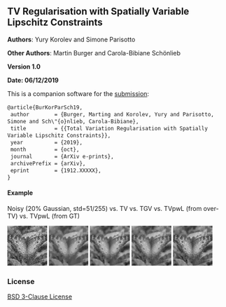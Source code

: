 ## TV Regularisation with Spatially Variable Lipschitz Constraints

**Authors**: Yury Korolev and Simone Parisotto

**Other Authors**: 
Martin Burger and 
Carola-Bibiane Schönlieb

**Version 1.0**

**Date: 06/12/2019**

This is a companion software for the [submission](https://arxiv.org/pdf/1912.XXXXX.pdf):

```
@article{BurKorParSch19,
 author        = {Burger, Marting and Korolev, Yury and Parisotto, Simone and Sch\"{o}nlieb, Carola-Bibiane},
 title         = {{Total Variation Regularisation with Spatially Variable Lipschitz Constraints}},
 year          = {2019},
 month         = {oct}, 
 journal       = {ArXiv e-prints},
 archivePrefix = {arXiv},
 eprint        = {1912.XXXXX},
}
```

#### Example
Noisy (20% Gaussian, std=51/255) vs. TV vs. TGV vs. TVpwL (from over-TV) vs. TVpwL (from GT)

<img src="./results/u_noise.png" width=18%> <img src="./results/u_TV_PDHG_SSIM0.64412_PSNR23.805_cputime16.99.png" width=18%> <img src="./results/u_TGV_PDHG_SSIM0.68934_PSNR24.5645_cputime111.42.png" width=18%> <img src="./results/u_TVpwL_PDHG_over_TV_SSIM0.67273_PSNR24.0509_cputime38.13.png" width=18%>  <img src="./results/u_TVpwL_PDHG_GT_SSIM0.82569_PSNR27.008_cputime17.07.png" width=18%> 

### License
[BSD 3-Clause License](https://opensource.org/licenses/BSD-3-Clause)
